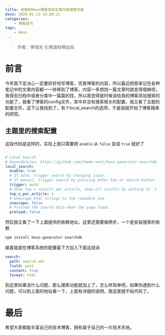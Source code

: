 ```yaml
---
title: 给我的Hexo博客添加文章内容搜索功能
date: 2020-01-13 14:50:21
categories: 
	- 博客技巧
tags: 
	- Hexo
---
```

> 作者：李旭光
> 引用请标明出处


# 前言
今年我下定决心一定要好好地写博客，完善博客的内容，所以最近把原来记在各种笔记中的文章内容都一一转移到了博客，内容一多想找一篇文章时就变得很麻烦，我得去归档中或者分类中一篇篇的找，所以我觉得是时候该给我的博客添加搜索的功能了，我看了博客的config文件，其中并没有搜索相关的配置，我又看了主题的配置文件，这下让我找到了，有个local_search的选项，于是我就开始了博客搜索的研究。
<!-- more -->
## 主题里的搜索配置
这段代码是这样的，实际上我只需要把 `enable` 从 `false` 变成 `true` 就好了
``` yml

# Local Search
# Dependencies: https://github.com/theme-next/hexo-generator-searchdb
local_search:
  enable: true
  # If auto, trigger search by changing input.
  # If manual, trigger search by pressing enter key or search button.
  trigger: auto
  # Show top n results per article, show all results by setting to -1
  top_n_per_article: 1
  # Unescape html strings to the readable one.
  unescape: false
  # Preload the search data when the page loads.
  preload: false
```
然后我又看了一下上面提供的依赖地址，这里还需要做两步，一个是安装搜索的依赖
``` js
npm install hexo-generator-searchdb
```
接着就是在博客系统的配置最下方加入下面这段话
``` yml
search:
  path: search.xml
  field: post
  content: true
  format: html
```
到这里如果没什么问题，那么搜索功能就加上了，怎么样简单吧。如果你遇到什么问题，可以到上面的地址看一下，上面有详细的说明，我这里就不贴代码了。

# 最后
希望大家都能丰富自己的技术博客，拥有属于自己的一片技术天地。
